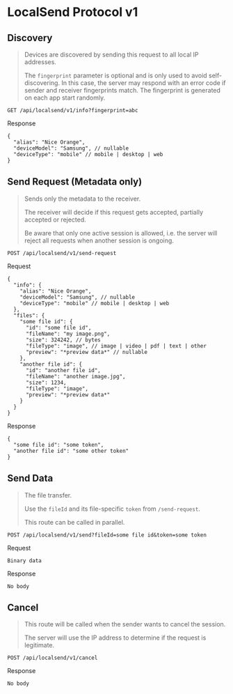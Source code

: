 # LocalSend Protocol v1

## Discovery

> Devices are discovered by sending this request to all local IP addresses.
> 
> The `fingerprint` parameter is optional and is only used to avoid self-discovering.
> In this case, the server may respond with an error code if sender and receiver fingerprints match.
> The fingerprint is generated on each app start randomly.

`GET /api/localsend/v1/info?fingerprint=abc`

Response

```json5
{
  "alias": "Nice Orange",
  "deviceModel": "Samsung", // nullable
  "deviceType": "mobile" // mobile | desktop | web
}
```

## Send Request (Metadata only)

> Sends only the metadata to the receiver.
> 
> The receiver will decide if this request gets accepted, partially accepted or rejected.
> 
> Be aware that only one active session is allowed, i.e. the server will reject all requests when another session is ongoing.

`POST /api/localsend/v1/send-request`

Request

```json5
{
  "info": {
    "alias": "Nice Orange",
    "deviceModel": "Samsung", // nullable
    "deviceType": "mobile" // mobile | desktop | web
  },
  "files": {
    "some file id": {
      "id": "some file id",
      "fileName": "my image.png",
      "size": 324242, // bytes
      "fileType": "image", // image | video | pdf | text | other
      "preview": "*preview data*" // nullable
    },
    "another file id": {
      "id": "another file id",
      "fileName": "another image.jpg",
      "size": 1234,
      "fileType": "image",
      "preview": "*preview data*"
    }
  }
}
```

Response

```json5
{
  "some file id": "some token",
  "another file id": "some other token"
}
```

## Send Data

> The file transfer.
> 
> Use the `fileId` and its file-specific `token` from `/send-request`.
> 
> This route can be called in parallel.

`POST /api/localsend/v1/send?fileId=some file id&token=some token`

Request

```text
Binary data
```

Response

```text
No body
```

## Cancel

> This route will be called when the sender wants to cancel the session.
>
> The server will use the IP address to determine if the request is legitimate.

`POST /api/localsend/v1/cancel`

Response

```text
No body
```
